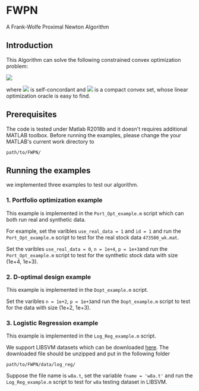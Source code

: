 # FWPN
A Frank-Wolfe Proximal Newton Algorithm

## Introduction
This Algorithm can solve the following constrained convex optimization problem:

<img src="https://render.githubusercontent.com/render/math?math=$\min_{x \in \mathcal{X} \subseteq \mathbb{R}^p} f(x) $"> 


where <img src="https://render.githubusercontent.com/render/math?math=$f:\mathbb{R}^p\to\mathbb{R}\cup\{+\infty\}$"> is self-concordant and <img src="https://render.githubusercontent.com/render/math?math=$\mathcal{X}$"> is a compact convex set, whose linear optimization oracle is easy to find.

## Prerequisites

The code is tested under Matlab R2018b and it doesn't requires additional MATLAB toolbox. Before running the examples, please change the  your MATLAB's current work directory to

```
path/to/FWPN/
```

## Running the examples

we implemented three examples to test our algorithm.

### 1. Portfolio optimization example

This example is implemented in the `Port_Opt_example.m` script which can both run real and synthetic data.

For example, set the varibles `use_real_data = 1` and `id = 1` and run the `Port_Opt_example.m` script to test for the real stock data `473500_wk.mat`.

Set the varibles `use_real_data = 0`, `n = 1e+4`, `p = 1e+3`and run the `Port_Opt_example.m` script to test for the synthetic stock data with size (1e+4, 1e+3). 

### 2. D-optimal design example

This example is implemented in the `Dopt_example.m` script.

Set the varibles `n = 1e+2`, `p = 1e+3`and run the `Dopt_example.m` script to test for the data with size (1e+2, 1e+3). 

### 3. Logistic Regression example

This example is implemented in the `Log_Reg_example.m` script.

We support LIBSVM datasets which can be downloaded [here](https://www.csie.ntu.edu.tw/~cjlin/libsvmtools/datasets/binary.html). The downloaded file should be unzipped and put in the following folder

```
path/to/FWPN/data/log_reg/
```

Suppose the file name is `w8a.t`, set the variable `fname = 'w8a.t'` and run the `Log_Reg_example.m` script to test for `w8a` testing dataset in LIBSVM.
